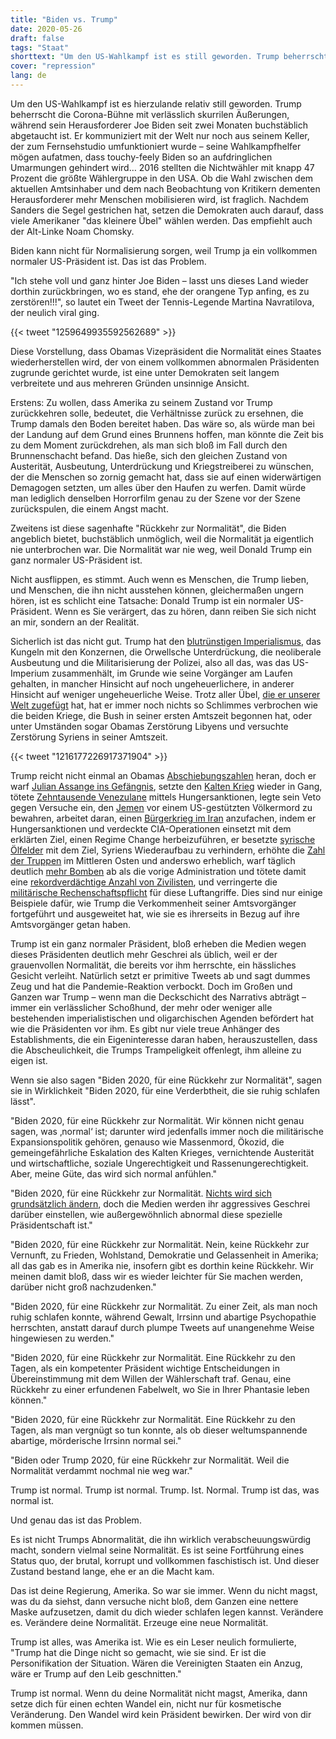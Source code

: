 ```yaml
---
title: "Biden vs. Trump"
date: 2020-05-26
draft: false
tags: "Staat"
shorttext: "Um den US-Wahlkampf ist es still geworden. Trump beherrscht die Bühne mit verlässlich skurrilen Äußerungen, während Biden seit zwei Monaten abgetaucht ist."
cover: "repression"
lang: de
---
```


Um den US-Wahlkampf ist es hierzulande relativ still geworden. Trump beherrscht die Corona-Bühne mit verlässlich skurrilen Äußerungen, während sein Herausforderer Joe Biden seit zwei Monaten buchstäblich abgetaucht ist. Er kommuniziert mit der Welt nur noch aus seinem Keller, der zum Fernsehstudio umfunktioniert wurde – seine Wahlkampfhelfer mögen aufatmen, dass touchy-feely Biden so an aufdringlichen Umarmungen gehindert wird… 2016 stellten die Nichtwähler mit knapp 47 Prozent die größte Wählergruppe in den USA. Ob die Wahl zwischen dem aktuellen Amtsinhaber und dem nach Beobachtung von Kritikern dementen Herausforderer mehr Menschen mobilisieren wird, ist fraglich. Nachdem Sanders die Segel gestrichen hat, setzen die Demokraten auch darauf, dass viele Amerikaner "das kleinere Übel" wählen werden. Das empfiehlt auch der Alt-Linke Noam Chomsky.

Biden kann nicht für Normalisierung sorgen, weil Trump ja ein vollkommen normaler US-Präsident ist. Das ist das Problem.

"Ich stehe voll und ganz hinter Joe Biden – lasst uns dieses Land wieder dorthin zurückbringen, wo es stand, ehe der orangene Typ anfing, es zu zerstören!!!", so lautet ein Tweet der Tennis-Legende Martina Navratilova, der neulich viral ging.

{{< tweet "1259649935592562689" >}}

Diese Vorstellung, dass Obamas Vizepräsident die Normalität eines Staates wiederherstellen wird, der von einem vollkommen abnormalen Präsidenten zugrunde gerichtet wurde, ist eine unter Demokraten seit langem verbreitete und aus mehreren Gründen unsinnige Ansicht.

Erstens: Zu wollen, dass Amerika zu seinem Zustand vor Trump zurückkehren solle, bedeutet, die Verhältnisse zurück zu ersehnen, die Trump damals den Boden bereitet haben. Das wäre so, als würde man bei der Landung auf dem Grund eines Brunnens hoffen, man könnte die Zeit bis zu dem Moment zurückdrehen, als man sich bloß im Fall durch den Brunnenschacht befand. Das hieße, sich den gleichen Zustand von Austerität, Ausbeutung, Unterdrückung und Kriegstreiberei zu wünschen, der die Menschen so zornig gemacht hat, dass sie auf einen widerwärtigen Demagogen setzten, um alles über den Haufen zu werfen. Damit würde man lediglich denselben Horrorfilm genau zu der Szene vor der Szene zurückspulen, die einem Angst macht.

Zweitens ist diese sagenhafte "Rückkehr zur Normalität", die Biden angeblich bietet, buchstäblich unmöglich, weil die Normalität ja eigentlich nie unterbrochen war. Die Normalität war nie weg, weil Donald Trump ein ganz normaler US-Präsident ist.

Nicht ausflippen, es stimmt. Auch wenn es Menschen, die Trump lieben, und Menschen, die ihn nicht ausstehen können, gleichermaßen ungern hören, ist es schlicht eine Tatsache: Donald Trump ist ein normaler US-Präsident. Wenn es Sie verärgert, das zu hören, dann reiben Sie sich nicht an mir, sondern an der Realität.

Sicherlich ist das nicht gut. Trump hat den [blutrünstigen Imperialismus](https://medium.com/@caityjohnstone/the-persistent-myth-that-trump-opposes-war-11c3453d4917 "The Persistent Myth That Trump Opposes War"), das Kungeln mit den Konzernen, die Orwellsche Unterdrückung, die neoliberale Ausbeutung und die Militarisierung der Polizei, also all das, was das US-Imperium zusammenhält, im Grunde wie seine Vorgänger am Laufen gehalten, in mancher Hinsicht auf noch ungeheuerlichere, in anderer Hinsicht auf weniger ungeheuerliche Weise. Trotz aller Übel, [die er unserer Welt zugefügt](https://medium.com/@caityjohnstone/trump-supporters-are-george-w-bush-supporters-larping-as-ron-paul-supporters-6bfeef069183 "Trump Supporters Are George W Bush Supporters LARPing As Ron Paul Supporters") hat, hat er immer noch nichts so Schlimmes verbrochen wie die beiden Kriege, die Bush in seiner ersten Amtszeit begonnen hat, oder unter Umständen sogar Obamas Zerstörung Libyens und versuchte Zerstörung Syriens in seiner Amtszeit.

{{< tweet "1216177226917371904" >}}

Trump reicht nicht einmal an Obamas [Abschiebungszahlen](https://www.axios.com/immigration-ice-deportation-trump-obama-a72a0a44-540d-46bc-a671-cd65cf72f4b1.html "Trump isn't matching Obama deportation numbers") heran, doch er warf [Julian Assange ins Gefängnis](https://consortiumnews.com/2019/09/17/the-worlds-most-important-political-prisoner/ "The World’s Most Important Political Prisoner"), setzte den [Kalten Krieg](https://consortiumnews.com/2019/11/19/25-times-trump-has-been-dangerously-hawkish-on-russia/ "25 Times Trump Has Been Dangerously Hawkish On Russia") wieder in Gang, tötete [Zehntausende Venezulane](https://medium.com/@caityjohnstone/trump-has-murdered-over-40-000-venezuelans-with-sanctions-6eb3e7f0eb7f "Trump Has Murdered Over 40,000 Venezuelans With Sanctions") mittels Hungersanktionen, legte sein Veto gegen Versuche ein, den [Jemen](https://nymag.com/intelligencer/2019/04/trump-vetoes-resolution-to-end-u-s-support-for-war-in-yemen.html "Trump Vetoes Resolution to End U.S. Support for Saudi War Crimes in Yemen") vor einem US-gestützten Völkermord zu bewahren, arbeitet daran, einen [Bürgerkrieg im Iran](https://medium.com/@caityjohnstone/starvation-sanctions-are-worse-than-overt-warfare-b52604b53290 "Starvation Sanctions Are Worse Than Overt Warfare") anzufachen, indem er Hungersanktionen und verdeckte CIA-Operationen einsetzt mit dem erklärten Ziel, einen Regime Change herbeizuführen, er besetzte [syrische Ölfelder](https://consortiumnews.com/2019/10/24/us-troops-staying-in-syria-to-keep-the-oil-have-already-killed-hundreds/ "US Troops Staying in Syria to ‘Keep the Oil’ Have Already Killed Hundreds") mit dem Ziel, Syriens Wiederaufbau zu verhindern, erhöhte die [Zahl der Truppen](https://www.foreignaffairs.com/articles/2019-12-03/trump-didnt-shrink-us-military-commitments-abroad-he-expanded-them "Trump Didn’t Shrink U.S. Military Commitments Abroad—He Expanded Them") im Mittleren Osten und anderswo erheblich, warf täglich deutlich [mehr Bomben](https://www.forbes.com/sites/niallmccarthy/2018/11/13/the-u-s-never-dropped-as-many-bombs-on-afghanistan-as-it-did-in-2018-infographic/#398441ef2fae "The U.S. Never Dropped As Many Bombs On Afghanistan As It Did In 2018 ") ab als die vorige Administration und tötete damit eine [rekordverdächtige Anzahl von Zivilisten](https://www.commondreams.org/news/2019/02/25/us-dropping-more-and-more-bombs-afghan-civilian-deaths-hit-record-high-2018 "With US Dropping 'More and More Bombs,' Afghan Civilian Deaths Hit Record High in 2018"), und verringerte die [militärische Rechenschaftspflicht](https://www.politico.com/story/2019/03/06/trump-civilian-deaths-drone-strikes-1207409 "Trump scraps requirement to report some air strikes") für diese Luftangriffe. Dies sind nur einige Beispiele dafür, wie Trump die Verkommenheit seiner Amtsvorgänger fortgeführt und ausgeweitet hat, wie sie es ihrerseits in Bezug auf ihre Amtsvorgänger getan haben.

Trump ist ein ganz normaler Präsident, bloß erheben die Medien wegen dieses Präsidenten deutlich mehr Geschrei als üblich, weil er der grauenvollen Normalität, die bereits vor ihm herrschte, ein hässliches Gesicht verleiht. Natürlich setzt er primitive Tweets ab und sagt dummes Zeug und hat die Pandemie-Reaktion verbockt. Doch im Großen und Ganzen war Trump – wenn man die Deckschicht des Narrativs abträgt – immer ein verlässlicher Schoßhund, der mehr oder weniger alle bestehenden imperialistischen und oligarchischen Agenden befördert hat wie die Präsidenten vor ihm. Es gibt nur viele treue Anhänger des Establishments, die ein Eigeninteresse daran haben, herauszustellen, dass die Abscheulichkeit, die Trumps Trampeligkeit offenlegt, ihm alleine zu eigen ist.

Wenn sie also sagen "Biden 2020, für eine Rückkehr zur Normalität", sagen sie in Wirklichkeit "Biden 2020, für eine Verderbtheit, die sie ruhig schlafen lässt".

"Biden 2020, für eine Rückkehr zur Normalität. Wir können nicht genau sagen, was ‚normal‘ ist; darunter wird jedenfalls immer noch die militärische Expansionspolitik gehören, genauso wie Massenmord, Ökozid, die gemeingefährliche Eskalation des Kalten Krieges, vernichtende Austerität und wirtschaftliche, soziale Ungerechtigkeit und Rassenungerechtigkeit. Aber, meine Güte, das wird sich normal anfühlen."

"Biden 2020, für eine Rückkehr zur Normalität. [Nichts wird sich grundsätzlich ändern](https://www.salon.com/2019/06/19/joe-biden-to-rich-donors-nothing-would-fundamentally-change-if-hes-elected/ "Joe Biden to rich donors: 'Nothing would fundamentally change' if he's elected"), doch die Medien werden ihr aggressives Geschrei darüber einstellen, wie außergewöhnlich abnormal diese spezielle Präsidentschaft ist."

"Biden 2020, für eine Rückkehr zur Normalität. Nein, keine Rückkehr zur Vernunft, zu Frieden, Wohlstand, Demokratie und Gelassenheit in Amerika; all das gab es in Amerika nie, insofern gibt es dorthin keine Rückkehr. Wir meinen damit bloß, dass wir es wieder leichter für Sie machen werden, darüber nicht groß nachzudenken."

"Biden 2020, für eine Rückkehr zur Normalität. Zu einer Zeit, als man noch ruhig schlafen konnte, während Gewalt, Irrsinn und abartige Psychopathie herrschten, anstatt darauf durch plumpe Tweets auf unangenehme Weise hingewiesen zu werden."

"Biden 2020, für eine Rückkehr zur Normalität. Eine Rückkehr zu den Tagen, als ein kompetenter Präsident wichtige Entscheidungen in Übereinstimmung mit dem Willen der Wählerschaft traf. Genau, eine Rückkehr zu einer erfundenen Fabelwelt, wo Sie in Ihrer Phantasie leben können."

"Biden 2020, für eine Rückkehr zur Normalität. Eine Rückkehr zu den Tagen, als man vergnügt so tun konnte, als ob dieser weltumspannende abartige, mörderische Irrsinn normal sei."

"Biden oder Trump 2020, für eine Rückkehr zur Normalität. Weil die Normalität verdammt nochmal nie weg war."

Trump ist normal. Trump ist normal. Trump. Ist. Normal. Trump ist das, was normal ist.

Und genau das ist das Problem.

Es ist nicht Trumps Abnormalität, die ihn wirklich verabscheuungswürdig macht, sondern vielmal seine Normalität. Es ist seine Fortführung eines Status quo, der brutal, korrupt und vollkommen faschistisch ist. Und dieser Zustand bestand lange, ehe er an die Macht kam.

Das ist deine Regierung, Amerika. So war sie immer. Wenn du nicht magst, was du da siehst, dann versuche nicht bloß, dem Ganzen eine nettere Maske aufzusetzen, damit du dich wieder schlafen legen kannst. Verändere es. Verändere deine Normalität. Erzeuge eine neue Normalität.

Trump ist alles, was Amerika ist. Wie es ein Leser neulich formulierte, "Trump hat die Dinge nicht so gemacht, wie sie sind. Er ist die Personifikation der Situation. Wären die Vereinigten Staaten ein Anzug, wäre er Trump auf den Leib geschnitten."

Trump ist normal. Wenn du deine Normalität nicht magst, Amerika, dann setze dich für einen echten Wandel ein, nicht nur für kosmetische Veränderung. Den Wandel wird kein Präsident bewirken. Der wird von dir kommen müssen.
